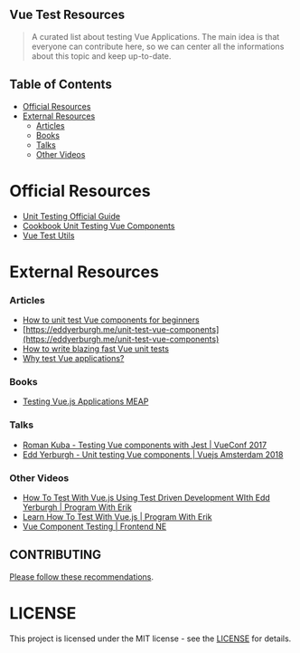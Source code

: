 ## Vue Test Resources

> A curated list about testing Vue Applications. The main idea is that everyone can contribute here, so we can center all the informations about this topic and keep up-to-date.

## Table of Contents
* [Official Resources](#official-resources)
* [External Resources](#external-resources)
  * [Articles](#articles)
  * [Books](#books)
  * [Talks](#talks)
  * [Other Videos](#other-videos)


# Official Resources

- [Unit Testing Official Guide](https://vuejs.org/v2/guide/unit-testing.html)
- [Cookbook Unit Testing Vue Components](https://vuejs.org/v2/cookbook/unit-testing-vue-components.html)
- [Vue Test Utils](https://vue-test-utils.vuejs.org)


# External Resources

### Articles
 
- [How to unit test Vue components for beginners](https://eddyerburgh.me/unit-test-vue-components-beginners)
- [https://eddyerburgh.me/unit-test-vue-components](https://eddyerburgh.me/unit-test-vue-components)
- [How to write blazing fast Vue unit tests](https://school.geekwall.in/p/B1OrJD8Gz/how-to-write-blazing-fast-vue-unit-tests)
- [Why test Vue applications?](https://codeburst.io/why-test-vue-applications-95d5be99206c)

### Books

- [Testing Vue.js Applications MEAP](https://www.manning.com/books/testing-vuejs-applications)

### Talks

- [Roman Kuba - Testing Vue components with Jest | VueConf 2017](https://www.youtube.com/watch?v=pqp0PsPBO_0)
- [Edd Yerburgh - Unit testing Vue components | Vuejs Amsterdam 2018](https://www.youtube.com/watch?v=pqp0PsPBO_0)

### Other Videos

- [How To Test With Vue.js Using Test Driven Development WIth Edd Yerburgh | Program With Erik](https://www.youtube.com/watch?v=jQ6P6PaSi9U)
- [Learn How To Test With Vue.js | Program With Erik](https://www.youtube.com/watch?v=d2QKTNmU-Tc)
- [Vue Component Testing | Frontend NE
](https://www.youtube.com/watch?v=uh9RQhO5JOM)


## CONTRIBUTING

[Please follow these recommendations](CONTRIBUTING.md).



# LICENSE

This project is licensed under the MIT license - see the [LICENSE](LICENSE) for details.
